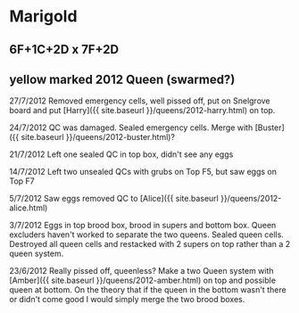 # Marigold
## 6F+1C+2D x 7F+2D
## yellow marked 2012 Queen (swarmed?)

27/7/2012 Removed emergency cells, well pissed off, put on Snelgrove board and put [Harry]({{ site.baseurl }}/queens/2012-harry.html) on top.

24/7/2012 QC was damaged.  Sealed emergency cells.  Merge with [Buster]({{ site.baseurl }}/queens/2012-buster.html)?

21/7/2012 Left one sealed QC in top box, didn't see any eggs

14/7/2012 Left two unsealed QCs with grubs on Top F5, but saw eggs on Top F7 

5/7/2012 Saw eggs removed QC to [Alice]({{ site.baseurl }}/queens/2012-alice.html)

3/7/2012 Eggs in top brood box, brood in supers and bottom box.  Queen excluders haven't worked to separate the two queens.  Sealed queen cells.  Destroyed all queen cells and restacked with 2 supers on top rather than a 2 queen system.  

23/6/2012 Really pissed off, queenless? Make a two Queen system with [Amber]({{ site.baseurl }}/queens/2012-amber.html) on top and possible queen at bottom.  On the theory that if the queen in the bottom wasn't there or didn't come good I would simply merge the two brood boxes.